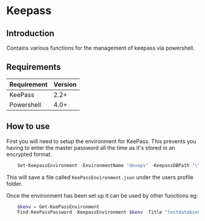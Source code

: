 # Keepass

## Introduction

Contains various functions for the management of keepass via powershell.

## Requirements

| Requirement | Version |
|-------------|---------|
| KeePass     | 2.2+    |
| Powershell  | 4.0+    |

## How to use

First you will need to setup the environment for KeePass. This prevents you having to enter the master password all the time as it's stored in an encrypted format.

```powershell
    Set-KeepassEnvironment -EnvironmentName "devops" -KeepassDBPath "\\fileshare\database.kdbx" -KeePassMasterPassword "securepassword" -KeePassexePath "C:\Program Files (x86)\KeePass Password Safe 2"
```
This will save a file called `KeePassEnvironment.json` under the users profile folder.

Once the environment has been set up it can be used by other functions eg:

```powershell
    $kenv = Get-KeePassEnvironment
    Find-KeePassPassword -KeepassEnvironment $kenv -Title "testdatabse01"
```